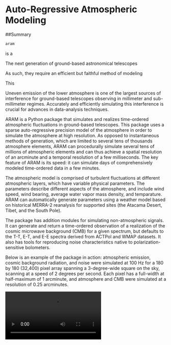 # Auto-Regressive Atmospheric Modeling

##Summary

```python
aram
```
is a 



The next generation of ground-based astronomical telescopes 

As such, they require an efficient but faithful method of modeling 


This 




Uneven emission of the lower atmosphere is one of the largest sources of interference for ground-based telescopes observing in millimeter and sub-millimeter regimes. Accurately and efficiently simulating this interference is crucial for advances in data-analysis techniques. 

ARAM is a Python package that simulates and realizes time-ordered atmospheric fluctuations in ground-based telescopes. This package uses a sparse auto-regressive precision model of the atmosphere in order to simulate the atmosphere at high resolution. As opposed to instantaneous methods of generation, which are limited to several tens of thousands atmosphere elements, ARAM can procedurally simulate several tens of millions of atmospheric elements and can thus achieve a spatial resolution of an arcminute and a temporal resolution of a few milliseconds. The key feature of ARAM is its speed: it can simulate days of comprehensively modeled time-ordered data in a few minutes. 

The atmospheric model is comprised of turbulent fluctuations at different atmospheric layers, which have variable physical parameters. The parameters describe different aspects of the atmosphere, and include wind speed, wind bearing, average water vapor mass density, and temparature. ARAM can automatically generate parameters using a weather model based on historical MERRA-2 reanalysis for supported sites (the Atacama Desert, Tibet, and the South Pole). 

The package has addition modules for simulating non-atmospheric signals. It can generate and return a time-ordered observation of a realization of the cosmic microwave background (CMB) for a given spectrum, but defaults to the T-T, E-T, and E-E spectra derived from ACTPol and WMAP datasets. It also has tools for reproducing noise characteristics native to polarization-sensitive bolometers. 

Below is an example of the package in action: atmospheric emission, cosmic background radiation, and noise were simulated at 100 Hz for a 180 by 180 (32,400) pixel array spanning a 3-degree-wide square on the sky, scanning at a speed of 2 degrees per second. Each pixel has a full-width at half-maximum of 1 arcminute, and atmosphere and CMB were simulated at a resolution of 0.25 arcminutes.  

![Watch the video](https://user-images.githubusercontent.com/41275226/115489537-539c2400-a22a-11eb-9f3f-013b4c5e8f6a.mp4)

